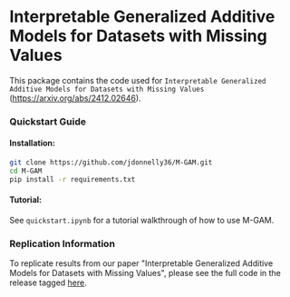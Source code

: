 # Interpretable Generalized Additive Models for Datasets with Missing Values

This package contains the code used for `Interpretable Generalized Additive Models for Datasets with Missing Values` (https://arxiv.org/abs/2412.02646).

### Quickstart Guide

#### Installation: 

```bash
git clone https://github.com/jdonnelly36/M-GAM.git
cd M-GAM
pip install -r requirements.txt
```

#### Tutorial: 

See `quickstart.ipynb` for a tutorial walkthrough of how to use M-GAM. 

### Replication Information

To replicate results from our paper "Interpretable Generalized Additive Models for Datasets with Missing Values", please see the full code in the release tagged [here](https://github.com/jdonnelly36/M-GAM/releases/tag/v0.1.0-replication). 